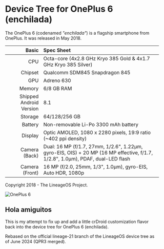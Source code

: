 # Device Tree for OnePlus 6 (enchilada)

The OnePlus 6 (codenamed _"enchilada"_) is a flagship smartphone from OnePlus.
It was released in May 2018.

| Basic                   | Spec Sheet                                                                                                                     |
| -----------------------:|:------------------------------------------------------------------------------------------------------------------------------ |
| CPU                     | Octa-core (4x2.8 GHz Kryo 385 Gold & 4x1.7 GHz Kryo 385 Silver)                                                                |
| Chipset                 | Qualcomm SDM845 Snapdragon 845                                                                                                 |
| GPU                     | Adreno 630                                                                                                                     |
| Memory                  | 6/8 GB RAM                                                                                                                     |
| Shipped Android Version | 8.1                                                                                                                            |
| Storage                 | 64/128/256 GB                                                                                                                  |
| Battery                 | Non-removable Li-Po 3300 mAh battery                                                                                           |
| Display                 | Optic AMOLED, 1080 x 2280 pixels, 19:9 ratio (~402 ppi density)                                                                |
| Camera (Back)           | Dual: 16 MP (f/1.7, 27mm, 1/2.6", 1.22µm, gyro-EIS, OIS) + 20 MP (16 MP effective, f/1.7, 1/2.8", 1.0µm), PDAF, dual-LED flash |
| Camera (Front)          | 16 MP (f/2.0, 25mm, 1/3", 1.0µm), gyro-EIS, Auto HDR, 1080p                                                                    |

Copyright 2018 - The LineageOS Project.

![OnePlus 6](https://cdn2.gsmarena.com/vv/pics/oneplus/oneplus-6-5.jpg "OnePlus 6")


## Hola amiguitos

This is my attempt to fix up and add a little crDroid customization flavor back into the device tree for OnePlus 6 (enchilada).

Rebased on the official lineage-21 branch of the LineageOS device tree as of June 2024 (QPR3 merged).
